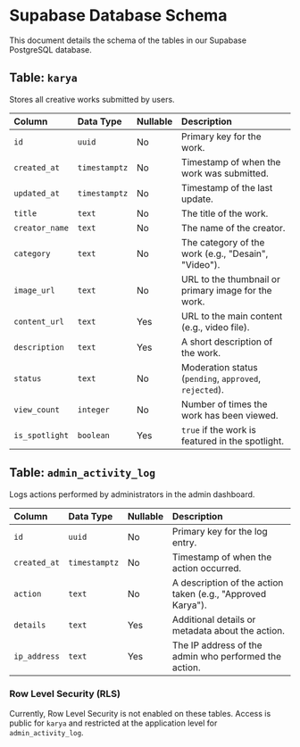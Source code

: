 
# Supabase Database Schema

This document details the schema of the tables in our Supabase PostgreSQL database.

## Table: `karya`

Stores all creative works submitted by users.

| Column | Data Type | Nullable | Description |
| :--- | :--- | :--- | :--- |
| `id` | `uuid` | No | Primary key for the work. |
| `created_at` | `timestamptz` | No | Timestamp of when the work was submitted. |
| `updated_at` | `timestamptz` | No | Timestamp of the last update. |
| `title` | `text` | No | The title of the work. |
| `creator_name` | `text` | No | The name of the creator. |
| `category` | `text` | No | The category of the work (e.g., "Desain", "Video"). |
| `image_url` | `text` | No | URL to the thumbnail or primary image for the work. |
| `content_url`| `text` | Yes | URL to the main content (e.g., video file). |
| `description` | `text` | Yes | A short description of the work. |
| `status` | `text` | No | Moderation status (`pending`, `approved`, `rejected`). |
| `view_count` | `integer` | No | Number of times the work has been viewed. |
| `is_spotlight`| `boolean` | Yes | `true` if the work is featured in the spotlight. |

## Table: `admin_activity_log`

Logs actions performed by administrators in the admin dashboard.

| Column | Data Type | Nullable | Description |
| :--- | :--- | :--- | :--- |
| `id` | `uuid` | No | Primary key for the log entry. |
| `created_at` | `timestamptz` | No | Timestamp of when the action occurred. |
| `action` | `text` | No | A description of the action taken (e.g., "Approved Karya"). |
| `details` | `text` | Yes | Additional details or metadata about the action. |
| `ip_address`| `text` | Yes | The IP address of the admin who performed the action. |

### Row Level Security (RLS)

Currently, Row Level Security is not enabled on these tables. Access is public for `karya` and restricted at the application level for `admin_activity_log`.

